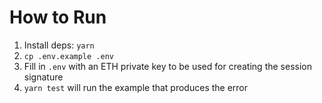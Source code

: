 # How to Run

1. Install deps: `yarn`
2. `cp .env.example .env`
3. Fill in `.env` with an ETH private key to be used for creating the session signature
4. `yarn test` will run the example that produces the error
